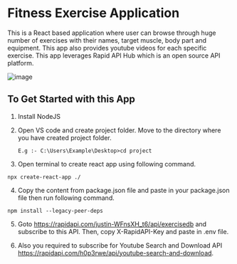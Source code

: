 # Fitness Exercise Application

This is a React based application where user can browse through huge number of exercises with their names, target muscle, body part and equipment. This app also provides youtube videos for each specific exercise. This app leverages Rapid API Hub which is an open source API platform.

![image](https://github.com/sohelkh1211/fitness-exercise-app/assets/125993375/079b9717-cf63-46a2-872b-581f3173c03f)

## To Get Started with this App
1. Install NodeJS
2. Open VS code and create project folder. Move to the directory where you have created project folder.

   `E.g :- C:\Users\Example\Desktop>cd project`
4. Open terminal to create react app using following command.
```
npx create-react-app ./
```
4. Copy the content from package.json file and paste in your package.json file then run following command.
```
npm install --legacy-peer-deps
```
5. Goto https://rapidapi.com/justin-WFnsXH_t6/api/exercisedb and subscribe to this API. Then, copy X-RapidAPI-Key and paste in .env file.
 
6. Also you required to subscribe for Youtube Search and Download API https://rapidapi.com/h0p3rwe/api/youtube-search-and-download.
